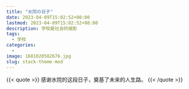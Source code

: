 ```yaml
---
title: "水院の日子"
date: 2023-04-09T15:02:52+08:00
lastmod: 2023-04-09T15:02:52+08:00
description: 学校是社会的缩影
tags:
  - 学校
categories:
  - 
image: 1681020582676.jpg
slug: stack-theme-mod
---
```

{{< quote >}}
感谢水院的这段日子，奠基了未来的人生路。
{{< /quote >}}
<br>
<img scr= "1681020582676.jpg">
<br>